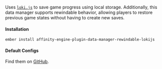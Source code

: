 Uses [`loki.js`](http://lokijs.org/) to save game progress using local storage. Additionally, this data manager supports rewindable behavior, allowing players to restore previous game states without having to create new saves.

#### Installation

`ember install affinity-engine-plugin-data-manager-rewindable-lokijs`

#### Default Configs

Find them on [GitHub](https://github.com/affinity-engine/affinity-engine-plugin-data-manager-rewindable-lokijs/blob/master/addon/affinity-engine/configs/data-manager-rewindable-lokijs.js).
